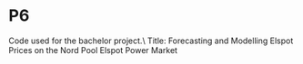# P6
Code used for the bachelor project.\\
Title: Forecasting and Modelling Elspot Prices on the Nord Pool Elspot Power Market
